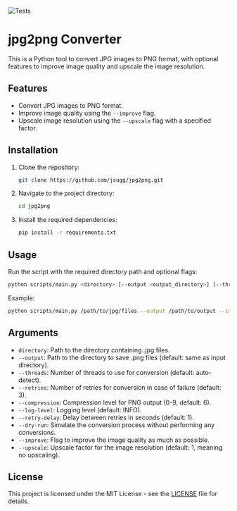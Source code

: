 ![Tests](https://img.shields.io/github/workflow/status/jsugg/jpg2png/.github/workflows/test_PR.yml/badge.svg?event=push)

# jpg2png Converter

This is a Python tool to convert JPG images to PNG format, with optional features to improve image quality and upscale the image resolution.

## Features

- Convert JPG images to PNG format.
- Improve image quality using the `--improve` flag.
- Upscale image resolution using the `--upscale` flag with a specified factor.

## Installation

1. Clone the repository:
    ```sh
    git clone https://github.com/jsugg/jpg2png.git
    ```
2. Navigate to the project directory:
    ```sh
    cd jpg2png
    ```
3. Install the required dependencies:
    ```sh
    pip install -r requirements.txt
    ```

## Usage

Run the script with the required directory path and optional flags:
```sh
python scripts/main.py <directory> [--output <output_directory>] [--threads <num_threads>] [--retries <num_retries>] [--compression <compression_level>] [--log-level <log_level>] [--retry-delay <retry_delay>] [--dry-run] [--improve] [--upscale <factor>]
```

Example:
```sh
python scripts/main.py /path/to/jpg/files --output /path/to/output --improve --upscale 2
```

## Arguments

- `directory`: Path to the directory containing .jpg files.
- `--output`: Path to the directory to save .png files (default: same as input directory).
- `--threads`: Number of threads to use for conversion (default: auto-detect).
- `--retries`: Number of retries for conversion in case of failure (default: 3).
- `--compression`: Compression level for PNG output (0-9, default: 6).
- `--log-level`: Logging level (default: INFO).
- `--retry-delay`: Delay between retries in seconds (default: 1).
- `--dry-run`: Simulate the conversion process without performing any conversions.
- `--improve`: Flag to improve the image quality as much as possible.
- `--upscale`: Upscale factor for the image resolution (default: 1, meaning no upscaling).

## License

This project is licensed under the MIT License - see the [LICENSE](LICENSE) file for details.
